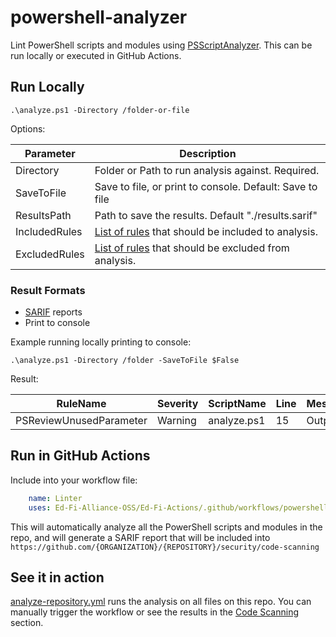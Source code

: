# powershell-analyzer

Lint PowerShell scripts and modules using [PSScriptAnalyzer](https://docs.microsoft.com/en-us/powershell/module/psscriptanalyzer). This can be run locally or executed in GitHub Actions.

## Run Locally

``` pwsh
.\analyze.ps1 -Directory /folder-or-file
```

Options:

| Parameter     | Description                                                                                                                                                       |
| ------------- | ----------------------------------------------------------------------------------------------------------------------------------------------------------------- |
| Directory     | Folder or Path to run analysis against. Required.                                                                                                                 |
| SaveToFile    | Save to file, or print to console. Default: Save to file                                                                                                          |
| ResultsPath   | Path to save the results. Default "./results.sarif"                                                                                                               |
| IncludedRules | [List of rules](https://docs.microsoft.com/en-us/powershell/utility-modules/psscriptanalyzer/rules/readme?view=ps-modules) that should be included to analysis.   |
| ExcludedRules | [List of rules](https://docs.microsoft.com/en-us/powershell/utility-modules/psscriptanalyzer/rules/readme?view=ps-modules) that should be excluded from analysis. |

### Result Formats

- [SARIF](https://sarifweb.azurewebsites.net/) reports
- Print to console

Example running locally printing to console:

``` pwsh
.\analyze.ps1 -Directory /folder -SaveToFile $False
```

Result:

| RuleName                | Severity | ScriptName  | Line | Message |
| ----------------------- | -------- | ----------- | ---- | ------- |
| PSReviewUnusedParameter | Warning  | analyze.ps1 | 15   | Output  |

## Run in GitHub Actions

Include into your workflow file:

``` yaml
    name: Linter
    uses: Ed-Fi-Alliance-OSS/Ed-Fi-Actions/.github/workflows/powershell-analyzer.yml@latest
```

This will automatically analyze all the PowerShell scripts and modules in the repo, and will generate a SARIF report that will be included into `https://github.com/{ORGANIZATION}/{REPOSITORY}/security/code-scanning`

## See it in action

[analyze-repository.yml](https://github.com/Ed-Fi-Alliance-OSS/Ed-Fi-Actions/.github/workflows/analyze-repository.yml) runs the analysis on all files on this repo.
You can manually trigger the workflow or see the results in the [Code Scanning](https://github.com/Ed-Fi-Alliance-OSS/Ed-Fi-Actions/security/code-scanning) section.
